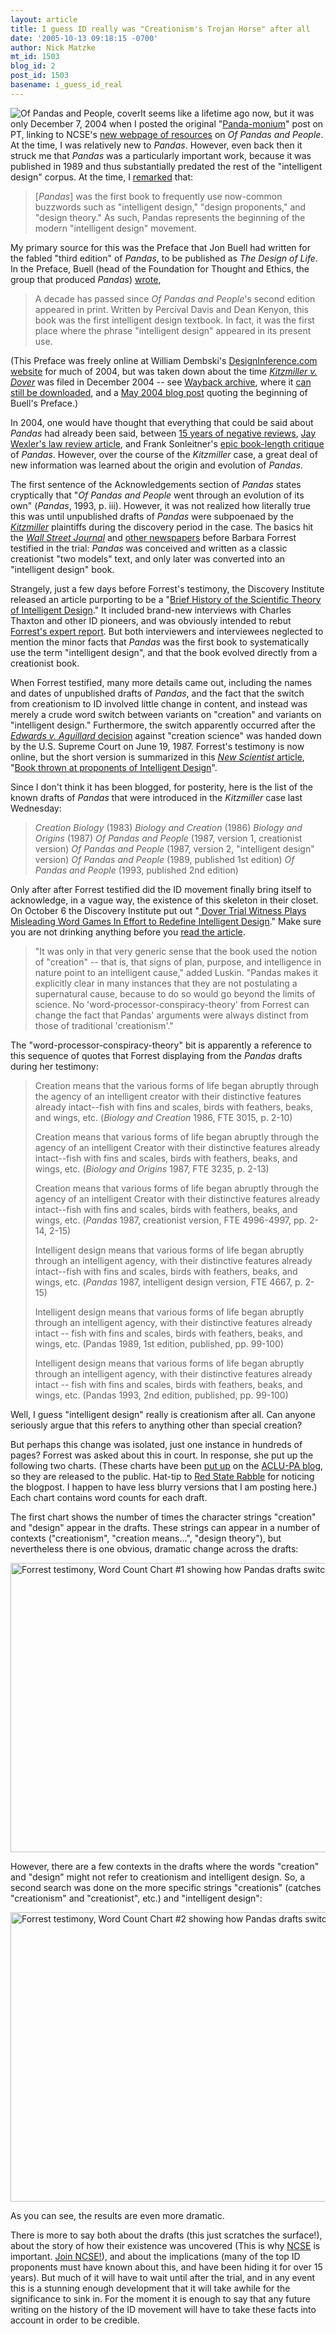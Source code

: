 ```yaml
---
layout: article
title: I guess ID really was "Creationism's Trojan Horse" after all
date: '2005-10-13 09:18:15 -0700'
author: Nick Matzke
mt_id: 1503
blog_id: 2
post_id: 1503
basename: i_guess_id_real
---
```

<img src="http://www.arn.org/arnproducts/books/b005.jpg" alt="Of Pandas and People, cover" style="float:left;" />It seems like a lifetime ago now, but it was only December 7, 2004 when I posted the original "[Panda-monium](http://www.pandasthumb.org/pt-archives/000646.html)" post on PT, linking to NCSE's [new webpage of resources](http://www.ncseweb.org/article.asp?category=21) on _Of Pandas and People_.  At the time, I was relatively new to _Pandas_.  However, even back then it struck me that _Pandas_ was a particularly important work, because it was published in 1989 and thus substantially predated the rest of the "intelligent design" corpus.  At the time, I [remarked](http://www.ncseweb.org/resources/articles/8442_1_introduction_iof_pandas__11_23_2004.asp) that:

> \[_Pandas_\] was the first book to frequently use now-common buzzwords such as "intelligent design," "design proponents," and "design theory." As such, Pandas represents the beginning of the modern "intelligent design" movement.

My primary source for this was the Preface that Jon Buell had written for the fabled "third edition" of _Pandas_, to be published as _The Design of Life_.  In the Preface, Buell (head of the Foundation for Thought and Ethics, the group that produced _Pandas_) [wrote](http://evolutionblog.blogspot.com/2004/05/new-edition-of-id-textbook-most.html),

> A decade has passed since _Of Pandas and People_'s second edition appeared in print. Written by Percival Davis and Dean Kenyon, this book was the first intelligent design textbook. In fact, it was the first place where the phrase "intelligent design" appeared in its present use.

(This Preface was freely online at William Dembski's [DesignInference.com website](http://www.designinference.com/) for much of 2004, but was taken down about the time [_Kitzmiller v. Dover_](http://www2.ncseweb.org) was filed in December 2004 -- see [Wayback archive](http://web.archive.org/web/*/http://www.designinference.com), where it [can still be downloaded](http://web.archive.org/web/20040924002633/http://designinference.com/), and a [May 2004 blog post](http://evolutionblog.blogspot.com/2004/05/new-edition-of-id-textbook-most.html) quoting the beginning of Buell's Preface.)

In 2004, one would have thought that everything that could be said about _Pandas_ had already been said, between [15 years of negative reviews](http://www.ncseweb.org/article.asp?category=21), [Jay Wexler's law review article](http://www.apa.udel.edu/apa/archive/newsletters/v98n1/law/abstracts.asp), and Frank Sonleitner's [epic book-length critique](http://www.ncseweb.org/resources/articles/3804_49_sonleitner_1994_what_12_7_2004.asp) of _Pandas_.  However, over the course of the _Kitzmiller_ case, a great deal of new information was learned about the origin and evolution of _Pandas_.  

The first sentence of the Acknowledgements section of _Pandas_ states cryptically that "_Of Pandas and People_ went through an evolution of its own" (_Pandas_, 1993, p. iii).  However, it was not realized how literally true this was until unpublished drafts of _Pandas_ were subpoenaed by the [_Kitzmiller_](http://www2.ncseweb.org) plaintiffs during the discovery period in the case.  The basics hit the [_Wall Street Journal_](http://www.pandasthumb.org/archives/2005/09/why_didnt_they.html) and [other newspapers](http://www.pandasthumb.org/archives/2005/07/creationist_cre.html) before Barbara Forrest testified in the trial: _Pandas_ was conceived and written as a classic creationist "two models" text, and only later was converted into an "intelligent design" book.  

Strangely, just a few days before Forrest's testimony, the Discovery Institute released an article purporting to be a "[Brief History of the Scientific Theory of Intelligent Design](http://www.discovery.org/scripts/viewDB/index.php?command=view&amp;id=2885&amp;program=CSC%20-%20Scientific%20Research%20and%20Scholarship%20-%20History%20and%20Philosophy%20of%20Science%20-%20MainPage)."  It included brand-new interviews with Charles Thaxton and other ID pioneers, and was obviously intended to rebut [Forrest's expert report](http://www2.ncseweb.org/wp/?page_id=12).  But both interviewers and interviewees neglected to mention the minor facts that _Pandas_ was the first book to systematically use the term "intelligent design", and that the book evolved directly from a creationist book.

When Forrest testified, many more details came out, including the names and dates of unpublished drafts of _Pandas_, and the fact that the switch from creationism to ID involved little change in content, and instead was merely a crude word switch between variants on "creation" and variants on "intelligent design."   Furthermore, the switch apparently occurred after the [_Edwards v. Aguillard_ decision](http://www.talkorigins.org/faqs/edwards-v-aguillard.html) against "creation science" was handed down by the U.S. Supreme Court on June 19, 1987.  Forrest's testimony is now online, but the short version is summarized in this [_New Scientist_ article](http://www.newscientist.com/article.ns?id=dn8061), "[Book thrown at proponents of Intelligent Design](http://www.newscientist.com/article.ns?id=dn8061)".  

Since I don't think it has been blogged, for posterity, here is the list of the known drafts of _Pandas_ that were introduced in the _Kitzmiller_ case last Wednesday:

> _Creation Biology_ (1983)
> _Biology and Creation_ (1986)
> _Biology and Origins_ (1987)
> _Of Pandas and People_ (1987, version 1, creationist version)
> _Of Pandas and People_ (1987, version 2, "intelligent design" version)
> _Of Pandas and People_ (1989, published 1st edition)
> _Of Pandas and People_ (1993, published 2nd edition)

Only after after Forrest testified did the ID movement finally bring itself to acknowledge, in a vague way, the existence of this skeleton in their closet.  On October 6 the Discovery Institute put out "[ Dover Trial Witness Plays Misleading Word Games In Effort to Redefine Intelligent Design](http://www.discovery.org/scripts/viewDB/index.php?command=view&amp;id=2921&amp;program=CSC%20-%20Views%20and%20News)."  Make sure you are not drinking anything before you [read the article](http://www.discovery.org/scripts/viewDB/index.php?command=view&amp;id=2921&amp;program=CSC%20-%20Views%20and%20News).

> "It was only in that very generic sense that the book used the notion of "creation" -- that is, that signs of plan, purpose, and intelligence in nature point to an intelligent cause," added Luskin. "Pandas makes it explicitly clear in many instances that they are not postulating a supernatural cause, because to do so would go beyond the limits of science. No 'word-processor-conspiracy-theory' from Forrest can change the fact that Pandas' arguments were always distinct from those of traditional 'creationism'."

The "word-processor-conspiracy-theory" bit is apparently a reference to this sequence of quotes that Forrest displaying from the _Pandas_ drafts during her testimony:

> Creation means that the various forms of life began abruptly through the agency of an intelligent creator with their distinctive features already intact--fish with fins and scales, birds with feathers, beaks, and wings, etc. (_Biology and Creation_ 1986, FTE 3015, p. 2-10)
> 
> Creation means that various forms of life began abruptly through the agency of an intelligent Creator with their distinctive features already intact--fish with fins and scales, birds with feathers, beaks, and wings, etc. (_Biology and Origins_ 1987, FTE 3235, p. 2-13)
> 
> Creation means that various forms of life began abruptly through the agency of an intelligent Creator with their distinctive features already intact--fish with fins and scales, birds with feathers, beaks, and wings, etc. (_Pandas_ 1987, creationist version, FTE 4996-4997, pp. 2-14, 2-15)
> 
> Intelligent design means that various forms of life began abruptly through an intelligent agency, with their distinctive features already intact--fish with fins and scales, birds with feathers, beaks, and wings, etc. (_Pandas_ 1987, intelligent design version, FTE 4667, p. 2-15)
> 
> Intelligent design means that various forms of life began abruptly through an intelligent agency, with their distinctive features already intact -- fish with fins and scales, birds with feathers, beaks, and wings, etc. (Pandas 1989, 1st edition, published, pp. 99-100)
> 
> Intelligent design means that various forms of life began abruptly through an intelligent agency, with their distinctive features already intact -- fish with fins and scales, birds with feathers, beaks, and wings, etc. (Pandas 1993, 2nd edition, published, pp. 99-100)

Well, I guess "intelligent design" really is creationism after all.  Can anyone seriously argue that this refers to anything other than special creation?  

But perhaps this change was isolated, just one instance in hundreds of pages?  Forrest was asked about this in court.  In response, she put up the following two charts. (These charts have been [put up](http://aclupa.blogspot.com/2005/10/rose-by-any-other-name.html) on the [ACLU-PA blog](http://aclupa.blogspot.com/), so they are released to the public.  Hat-tip to [Red State Rabble](http://redstaterabble.blogspot.com/2005/10/of-pandas-and-people-exhibits-document.html) for noticing the blogpost.  I happen to have less blurry versions that I am posting here.)  Each chart contains word counts for each draft.

The first chart shows the number of times the character strings "creation" and "design" appear in the drafts.  These strings can appear in a number of contexts ("creationism", "creation means...", "design theory"), but nevertheless there is one obvious, dramatic change across the drafts:

<img src="http://www.pandasthumb.org/archives/images/Forrest_chart1.png" alt="Forrest testimony, Word Count Chart #1 showing how Pandas drafts switched from &apos;creation&apos; to &apos;design&apos;." width="810" height="463" style="" />

However, there are a few contexts in the drafts where the words "creation" and "design" might not refer to creationism and intelligent design.  So, a second search was done on the more specific strings "creationis" (catches "creationism" and "creationist", etc.) and "intelligent design":

<img src="http://www.pandasthumb.org/archives/images/Forrest_chart2.png" alt="Forrest testimony, Word Count Chart #2 showing how Pandas drafts switched from &apos;creationis&apos; to &apos;intelligent design&apos;." width="810" height="463" style="" />

As you can see, the results are even more dramatic.

There is more to say both about the drafts (this just scratches the surface!), about the story of how their existence was uncovered (This is why [NCSE](http://www.ncseweb.org/) is important.  [Join NCSE!](http://www.ncseweb.org/membership.asp)), and about the implications (many of the top ID proponents  must have known about this, and have been hiding it for over 15 years).  But much of it will have to wait until after the trial, and in any event this is a stunning enough development that it will take awhile for the significance to sink in.  For the moment it is enough to say that any future writing on the history of the ID movement will have to take these facts into account in order to be credible.
